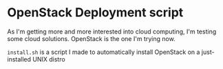 # OpenStack Deployment script

As I'm getting more and more interested into cloud computing, I'm testing some cloud solutions. OpenStack is the one I'm trying now.

`install.sh` is a script I made to automatically install OpenStack on a just-installed UNIX distro
